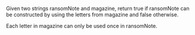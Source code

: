Given two strings ransomNote and magazine, return true if ransomNote can be constructed by using the letters from magazine and false otherwise.

Each letter in magazine can only be used once in ransomNote.